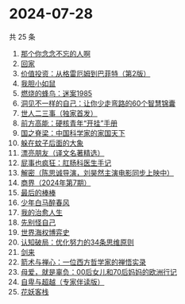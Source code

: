# 2024-07-28

共 25 条

<!-- BEGIN WEREAD -->
<!-- 最后更新时间 2024-07-28 09:27:41 +0800 -->
1. [那个你念念不忘的人啊](https://weread.qq.com/web/bookDetail/db632090813ab9080g012d29)
1. [回家](https://weread.qq.com/web/bookDetail/d0432270813ab7696g010a9d)
1. [价值投资：从格雷厄姆到巴菲特（第2版）](https://weread.qq.com/web/bookDetail/4f632770813ab90a0g01524b)
1. [我胆小如鼠](https://weread.qq.com/web/bookDetail/276323e0813ab90a5g0144d7)
1. [燃烧的蜂鸟：迷案1985](https://weread.qq.com/web/bookDetail/ea2329f0813ab90d0g017199)
1. [洞见不一样的自己：让你少走弯路的60个智慧锦囊](https://weread.qq.com/web/bookDetail/28b327b0813ab90d6g016de6)
1. [世人二三事（独家首发）](https://weread.qq.com/web/bookDetail/c7832c00813ab9019g017451)
1. [前方高能：硬核青年“开挂”手册](https://weread.qq.com/web/bookDetail/6ec323a0813ab9080g0178b8)
1. [国之脊梁：中国科学家的家国天下](https://weread.qq.com/web/bookDetail/5b132f90813ab90b5g0183ba)
1. [躲在蚊子后面的大象](https://weread.qq.com/web/bookDetail/bfc32800813ab883bg0165f3)
1. [漂亮朋友（译文名著精选）](https://weread.qq.com/web/bookDetail/9b532fc05e39149b5a55f66)
1. [屁事也疯狂：肛肠科医生手记](https://weread.qq.com/web/bookDetail/cf232020813ab9051g017394)
1. [解密（陈思诚导演，刘昊然主演电影同步上映中）](https://weread.qq.com/web/bookDetail/e1c32c205c9f30e1cdf7d38)
1. [商界（2024年第7期）](https://weread.qq.com/web/bookDetail/331320f0813ab90dcg019acf)
1. [最后的棒棒](https://weread.qq.com/web/bookDetail/c08329307157aca7c0832c5)
1. [少年白马醉春风](https://weread.qq.com/web/bookDetail/f4432320813ab673eg016c9d)
1. [我的治愈人生](https://weread.qq.com/web/bookDetail/e6d32ee0813ab901dg0198a3)
1. [先别怪自己](https://weread.qq.com/web/bookDetail/63c32230813ab9035g012165)
1. [世界海权博弈史](https://weread.qq.com/web/bookDetail/cc032840813ab8f89g011b15)
1. [认知破局：优化努力的34条思维原则](https://weread.qq.com/web/bookDetail/b423208071d300dfb4214cb)
1. [剑来](https://weread.qq.com/web/bookDetail/8e5326b07153adcf8e53d42)
1. [箭术与禅心：一位西方哲学家的禅悟实录](https://weread.qq.com/web/bookDetail/aa232350813ab9011g016d99)
1. [母爱，就是辜负：00后女儿和70后妈妈的欧洲行记](https://weread.qq.com/web/bookDetail/a6032f80813ab8d3ag019048)
1. [自卑与超越（专家伴读版）](https://weread.qq.com/web/bookDetail/69632de0813ab8cf4g012c81)
1. [花妖客栈](https://weread.qq.com/web/bookDetail/7f132350813ab9035g018e37)
<!-- END WEREAD -->